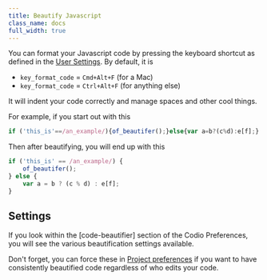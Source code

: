 ```yaml
---
title: Beautify Javascript
class_name: docs
full_width: true
---
```


You can format your Javascript code by pressing the keyboard shortcut as defined in the [User Settings](/docs/ide/customization/codio-prefs). By default, it is

- `key_format_code` = `Cmd+Alt+F` (for a Mac)
- `key_format_code` = `Ctrl+Alt+F` (for anything else)

It will indent your code correctly and manage spaces and other cool things.

For example, if you start out with this

```js
if ('this_is'==/an_example/){of_beautifer();}else{var a=b?(c%d):e[f];}
```

Then after beautifying, you will end up with this

```js
if ('this_is' == /an_example/) {
    of_beautifer();
} else {
    var a = b ? (c % d) : e[f];
}
```

## Settings
If you look within the [code-beautifier] section of the Codio Preferences, you will see the various beautification settings available.

Don't forget, you can force these in [Project preferences](/docs/ide/customization/project-prefs) if you want to have consistently beautified code regardless of who edits your code.
